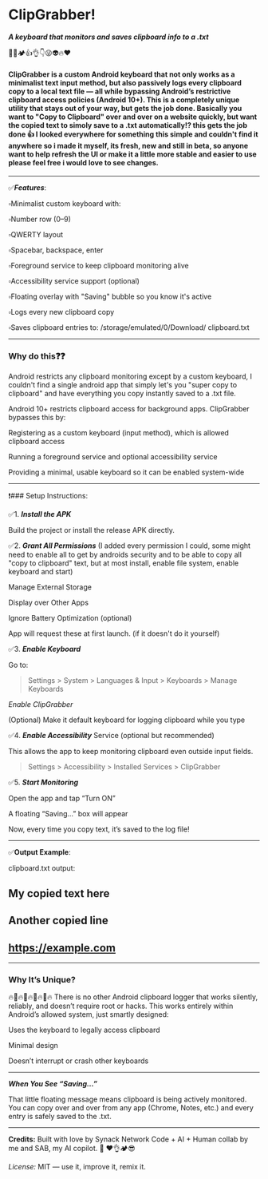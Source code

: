 # ClipGrabber!
***A keyboard that monitors and saves clipboard info to a .txt***

  💯✅🏕️👍👌👇😜👽🔥♥️

#### ClipGrabber is a custom Android keyboard that not only works as a minimalist text input method, but also passively logs every clipboard copy to a local text file — all while bypassing Android’s restrictive clipboard access policies (Android 10+). This is a completely unique utility that stays out of your way, but gets the job done. Basically you want to "Copy to Clipboard" over and over on a website quickly, but want the copied text to simoly save to a .txt automatically!? this gets the job done 👍 I looked everywhere for something this simple and couldn't find it anywhere so i made it myself, its fresh, new and still in beta, so anyone want to help refresh the UI or make it a little more stable and easier to use please feel free i would love to see changes.

---

✅***Features***:

▫️Minimalist custom keyboard with:

▫️Number row (0–9)

▫️QWERTY layout

▫️Spacebar, backspace, enter

▫️Foreground service to keep 
  clipboard monitoring alive

▫️Accessibility service support 
  (optional)

▫️Floating overlay with "Saving" 
   bubble so you know it's active

▫️Logs every new clipboard copy

▫️Saves clipboard entries to:
  /storage/emulated/0/Download/
  clipboard.txt

-------

### Why do this❓❓

Android restricts any clipboard monitoring except by a custom keyboard, I couldn't find a single android app that simply let's you "super copy to clipboard" and have everything you copy instantly saved to a .txt file.

Android 10+ restricts clipboard access for background apps. ClipGrabber bypasses this by:

Registering as a custom keyboard (input method), which is allowed clipboard access

Running a foreground service and optional accessibility service

Providing a minimal, usable keyboard so it can be enabled system-wide

-------

❗### Setup Instructions:

✅1. ***Install the APK***

Build the project or install the release APK directly.

✅2. ***Grant All Permissions***
(I added every permission I could, some might need to enable all to get by androids security and to be able to copy all "copy to clipboard" text, but at most install, enable file system, enable keyboard and start)

Manage External Storage

Display over Other Apps

Ignore Battery Optimization
(optional)

App will request these at first launch.
(if it doesn't do it yourself)

✅3. ***Enable Keyboard***

Go to:

> Settings > System > Languages & Input > Keyboards > Manage Keyboards

*Enable ClipGrabber*

(Optional) Make it default keyboard for logging clipboard while you type

✅4. ***Enable Accessibility*** Service (optional but recommended)

This allows the app to keep monitoring clipboard even outside input fields.

> Settings > Accessibility > Installed Services > ClipGrabber

✅5. ***Start Monitoring***

Open the app and tap “Turn ON”

A floating “Saving…” box will appear

Now, every time you copy text, it’s saved to the log file!

-------

✅**Output Example**:

clipboard.txt output:

My copied text here
---
Another copied line
---
https://example.com
---

-------

### Why It’s Unique? 
🔥💯🔥💯🔥💯🔥💯🔥
There is no other Android clipboard logger that works silently, reliably, and doesn’t require root or hacks. This works entirely within Android’s allowed system, just smartly designed:

Uses the keyboard to legally access clipboard

Minimal design

Doesn’t interrupt or crash other keyboards

-------

***When You See “Saving…”***

That little floating message means clipboard is being actively monitored. You can copy over and over from any app (Chrome, Notes, etc.) and every entry is safely saved to the .txt.

-------

**Credits:**
Built with love by Synack Network
Code + AI + Human collab by me and SAB, my AI copilot. 💯 ❤️👌🏕️😎

*License:*
MIT — use it, improve it, remix it.
